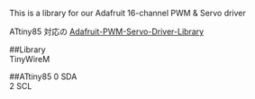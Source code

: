 This is a library for our Adafruit 16-channel PWM & Servo driver

ATtiny85 対応の [Adafruit-PWM-Servo-Driver-Library](https://github.com/adafruit/Adafruit-PWM-Servo-Driver-Library)

##Library  
TinyWireM  

##ATtiny85
0 SDA  
2 SCL  
